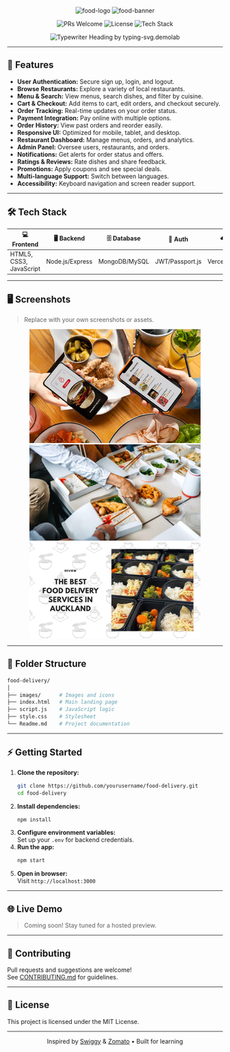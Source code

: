<p align="center">
  <img width="50" height="50" alt="food-logo" src=(https://github.com/user-attachments/assets/50183200-54e0-497b-9ec7-52cd3dd800fe)
>
  <img width="100" height="100" alt="food-banner" src="https://github.com/user-attachments/assets/37529373-9013-485f-a9ea-c2f914d32029" />
</p>

<p align="center">
  <img src="https://img.shields.io/badge/PRs-welcome-brightgreen.svg" alt="PRs Welcome"/>
  <img src="https://img.shields.io/github/license/yourusername/food-delivery" alt="License"/>
  <img src="https://img.shields.io/badge/Made%20with-%F0%9F%8D%94%20HTML%20%7C%20CSS%20%7C%20JS-blue" alt="Tech Stack"/>
</p>

<p align="center">
  <img src="https://readme-typing-svg.demolab.com?font=Fira+Code&size=32&pause=1000&color=E1306C&center=true&vCenter=true&width=900&lines=Order+your+favorite+meals.;Fast+delivery+to+your+door.;Discover+new+restaurants.;Experience+Food+Delivery,+reimagined." alt="Typewriter Heading by typing-svg.demolab" />
  <br/>
</p>

---

## 🚀 Features

- **User Authentication:** Secure sign up, login, and logout.
- **Browse Restaurants:** Explore a variety of local restaurants.
- **Menu & Search:** View menus, search dishes, and filter by cuisine.
- **Cart & Checkout:** Add items to cart, edit orders, and checkout securely.
- **Order Tracking:** Real-time updates on your order status.
- **Payment Integration:** Pay online with multiple options.
- **Order History:** View past orders and reorder easily.
- **Responsive UI:** Optimized for mobile, tablet, and desktop.
- **Restaurant Dashboard:** Manage menus, orders, and analytics.
- **Admin Panel:** Oversee users, restaurants, and orders.
- **Notifications:** Get alerts for order status and offers.
- **Ratings & Reviews:** Rate dishes and share feedback.
- **Promotions:** Apply coupons and see special deals.
- **Multi-language Support:** Switch between languages.
- **Accessibility:** Keyboard navigation and screen reader support.

---

## 🛠️ Tech Stack

| 💻 Frontend              | 🖥️ Backend         | 🗄️ Database         | 🔑 Auth                | ☁️ Hosting                |
|-------------------------|--------------------|---------------------|------------------------|---------------------------|
| HTML5, CSS3, JavaScript | Node.js/Express    | MongoDB/MySQL       | JWT/Passport.js        | Vercel/Heroku/AWS         |

---

## 🖥️ Screenshots

> Replace with your own screenshots or assets.

<p align="center">
  <img src="images/1.png" alt="Homepage" width="400"/>
  <img src="images/2.png" alt="Menu Page" width="400"/>
  <img src="images/3.png" alt="Order Tracking" width="400"/>
</p>

---

## 📂 Folder Structure

```bash
food-delivery/
│
├── images/      # Images and icons
├── index.html   # Main landing page
├── script.js    # JavaScript logic
├── style.css    # Stylesheet
└── Readme.md    # Project documentation
```

---

## ⚡ Getting Started

1. **Clone the repository:**
   ```sh
   git clone https://github.com/yourusername/food-delivery.git
   cd food-delivery
   ```
2. **Install dependencies:**
   ```sh
   npm install
   ```
3. **Configure environment variables:**  
   Set up your `.env` for backend credentials.
4. **Run the app:**
   ```sh
   npm start
   ```
5. **Open in browser:**  
   Visit `http://localhost:3000`

---

## 🌐 Live Demo

> Coming soon! Stay tuned for a hosted preview.

---

## 🤝 Contributing

Pull requests and suggestions are welcome!  
See [CONTRIBUTING.md](CONTRIBUTING.md) for guidelines.

---

## 📄 License

This project is licensed under the MIT License.

---

<p align="center">
  Inspired by <a href="https://www.swiggy.com/" target="_blank">Swiggy</a> & <a href="https://www.zomato.com/" target="_blank">Zomato</a> • Built for learning

